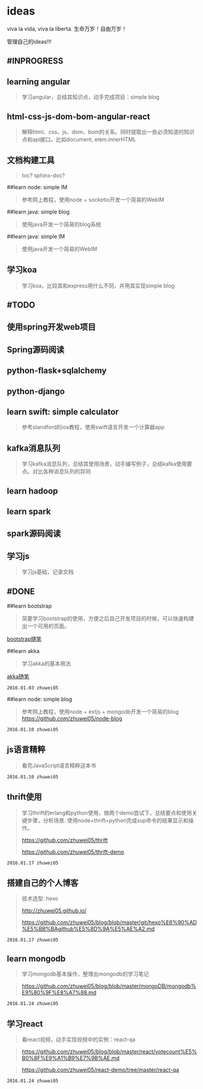 # ideas

viva la vida, viva la liberta. 生命万岁！自由万岁！

管理自己的ideas!!!


#INPROGRESS
---


## learning angular

> 学习angular，总结其知识点，动手完成项目：simple blog

## html-css-js-dom-bom-angular-react
> 解释html、css、js、dom、bom的关系。同时提取出一些必须知道的知识点和api接口。比如document, elem.innerHTML

## 文档构建工具

> toc? sphinx-doc?

##learn node: simple IM
> 参考网上教程，使用node + socketio开发一个简易的WebIM


##learn java: simple blog
> 使用java开发一个简易的blog系统


##learn java: simple IM
> 使用java开发一个简易的WebIM

## 学习koa
> 学习koa，比较其和express用什么不同，并用其实现simple blog



#TODO
----

## 使用spring开发web项目

## Spring源码阅读

## python-flask+sqlalchemy

## python-django

## learn swift: simple calculator
> 参考standford的ios教程，使用swift语言开发一个计算器app

## kafka消息队列
> 学习kafka消息队列，总结其使用场景，动手编写例子，总结kafka使用要点。对比各种消息队列的异同

## learn hadoop

## learn spark

## spark源码阅读

## 学习js

> 学习js基础，记录文档


#DONE
----

##learn bootstrap
> 简要学习bootstrap的使用，方便之后自己开发项目的时候，可以快速构建出一个可用的页面。

[bootstrap随笔](https://github.com/zhuwei05/blog/blob/master/bootstrap/bootstrap%E7%AC%94%E8%AE%B0.md)


##learn akka
> 学习akka的基本用法

[akka随笔](https://github.com/zhuwei05/blog/blob/master/scala/akka%E9%9A%8F%E7%AC%94.md)

`2016.01.03 zhuwei05`

##learn node: simple blog
> 参考网上教程，使用node + extjs + mongodb开发一个简易的blog
> <https://github.com/zhuwei05/node-blog>

`2016.01.10 zhuwei05`

## js语言精粹

> 看完JavaScript语言精粹这本书 

`2016.01.10 zhuwei05`


## thrift使用

> 学习thrift的erlang和python使用，做两个demo尝试下，总结要点和使用关键步骤，分析场景. 使用node+thrift+python完成sup命令的结果显示和操作。 
> 
> <https://github.com/zhuwei05/thrift>
> 
> <https://github.com/zhuwei05/thrift-demo>

`2016.01.17 zhuwei05`

## 搭建自己的个人博客

> 技术选型: hexo
> 
> <http://zhuwei05.github.io/>
> 
> <https://github.com/zhuwei05/blog/blob/master/git/hexo%E6%90%AD%E5%BB%BAgithub%E5%8D%9A%E5%AE%A2.md>


`2016.01.17 zhuwei05`

## learn mongodb
> 学习mongodb基本操作，整理出mongodb的学习笔记

> <https://github.com/zhuwei05/blog/blob/master/mongoDB/mongodb%E9%80%9F%E8%A7%88.md>

`2016.01.24 zhuwei05`

## 学习react

> 看react视频，动手实现视频中的实例：react-qa

> <https://github.com/zhuwei05/blog/blob/master/react/votecount%E5%B0%8F%E9%A1%B9%E7%9B%AE.md>

> <https://github.com/zhuwei05/react-demo/tree/master/react-qa>

`2016.01.24 zhuwei05`



